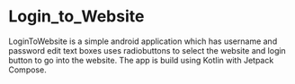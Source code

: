 # Login_to_Website
LoginToWebsite is a simple android application which has username and password edit text boxes uses radiobuttons to select the website and login button to go into the website. 
The app is build using Kotlin with Jetpack Compose. 
